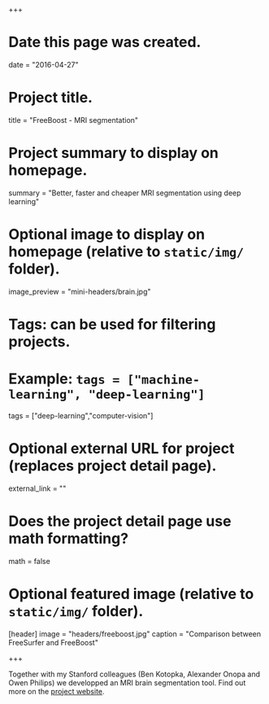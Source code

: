 +++
# Date this page was created.
date = "2016-04-27"

# Project title.
title = "FreeBoost - MRI segmentation"

# Project summary to display on homepage.
summary = "Better, faster and cheaper MRI segmentation using deep learning"

# Optional image to display on homepage (relative to `static/img/` folder).
image_preview = "mini-headers/brain.jpg"

# Tags: can be used for filtering projects.
# Example: `tags = ["machine-learning", "deep-learning"]`
tags = ["deep-learning","computer-vision"]

# Optional external URL for project (replaces project detail page).
external_link = ""

# Does the project detail page use math formatting?
math = false

# Optional featured image (relative to `static/img/` folder).
[header]
image = "headers/freeboost.jpg"
caption = "Comparison between FreeSurfer and FreeBoost"

+++

Together with my Stanford colleagues (Ben Kotopka, Alexander Onopa and Owen Philips) we developped an MRI brain segmentation tool. Find out more on the [project website](http://freeboost.org/).